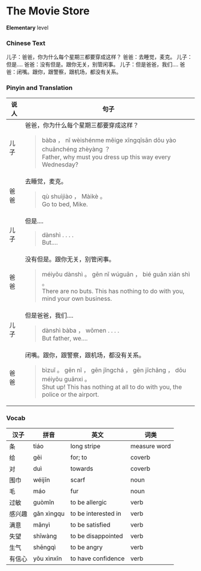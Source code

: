 # The Movie Store
**Elementary** level
### Chinese Text
儿子：爸爸，你为什么每个星期三都要穿成这样？
爸爸：去睡觉，麦克。
儿子：但是....
爸爸：没有但是。跟你无关，别管闲事。
儿子：但是爸爸，我们....
爸爸：闭嘴。跟你，跟警察，跟机场，都没有关系。

### Pinyin and Translation
|说人|句子|
|----|----|
|儿子|爸爸，你为什么每个星期三都要穿成这样？<blockquote>bàba ， nǐ wèishénme měige xīngqīsān dōu yào chuānchéng zhèyàng ？<br />Father, why must you dress up this way every Wednesday?</blockquote>|
|爸爸|去睡觉，麦克。<blockquote>qù shuìjiào ， Màikè 。<br />Go to bed, Mike.</blockquote>|
|儿子|但是....<blockquote>dànshì . . . .<br />But....</blockquote>|
|爸爸|没有但是。跟你无关，别管闲事。<blockquote>méiyǒu dànshì 。 gēn nǐ wúguān ， bié guǎn xián shì 。<br />There are no buts. This has nothing to do with you, mind your own business.</blockquote>|
|儿子|但是爸爸，我们....<blockquote>dànshì bàba ， wǒmen . . . .<br />But father, we....</blockquote>|
|爸爸|闭嘴。跟你，跟警察，跟机场，都没有关系。<blockquote>bìzuǐ 。 gēn nǐ ， gēn jǐngchá ， gēn jīchǎng ， dōu méiyǒu guānxi 。<br />Shut up! This has nothing at all to do with you, the police or the airport.</blockquote>|
### Vocab
|汉子|拼音|英文|词类|
|----|----|----|----|
|条|tiáo|long stripe|measure word|
|给|gěi|for; to|coverb|
|对|duì|towards|coverb|
|围巾|wéijīn|scarf|noun|
|毛|máo|fur|noun|
|过敏|guòmǐn|to be allergic|verb|
|感兴趣|gǎn xìngqu|to be interested in|verb|
|满意|mǎnyì|to be satisfied|verb|
|失望|shīwàng|to be disappointed|verb|
|生气|shēngqì|to be angry|verb|
|有信心|yǒu xìnxīn|to have confidence|verb|